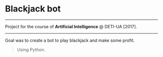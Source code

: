 # Blackjack bot

***

Project for the course of **Artificial Intelligence** @ DETI-UA [2017].

***

Goal was to create a bot to play blackjack and make some profit.

> Using Python.